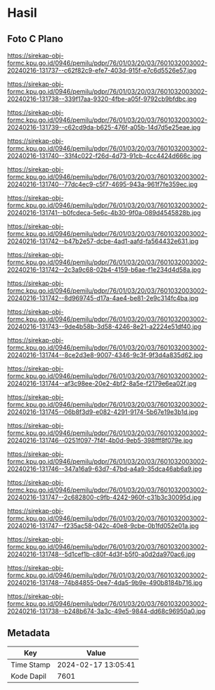 # Hasil

## Foto C Plano

https://sirekap-obj-formc.kpu.go.id/0946/pemilu/pdpr/76/01/03/20/03/7601032003002-20240216-131737--c62f82c9-efe7-403d-915f-e7c6d5526e57.jpg

https://sirekap-obj-formc.kpu.go.id/0946/pemilu/pdpr/76/01/03/20/03/7601032003002-20240216-131738--339f17aa-9320-4fbe-a05f-9792cb9bfdbc.jpg

https://sirekap-obj-formc.kpu.go.id/0946/pemilu/pdpr/76/01/03/20/03/7601032003002-20240216-131739--c62cd9da-b625-476f-a05b-14d7d5e25eae.jpg

https://sirekap-obj-formc.kpu.go.id/0946/pemilu/pdpr/76/01/03/20/03/7601032003002-20240216-131740--33f4c022-f26d-4d73-91cb-4cc4424d666c.jpg

https://sirekap-obj-formc.kpu.go.id/0946/pemilu/pdpr/76/01/03/20/03/7601032003002-20240216-131740--77dc4ec9-c5f7-4695-943a-961f7fe359ec.jpg

https://sirekap-obj-formc.kpu.go.id/0946/pemilu/pdpr/76/01/03/20/03/7601032003002-20240216-131741--b0fcdeca-5e6c-4b30-9f0a-089d4545828b.jpg

https://sirekap-obj-formc.kpu.go.id/0946/pemilu/pdpr/76/01/03/20/03/7601032003002-20240216-131742--b47b2e57-dcbe-4ad1-aafd-fa564432e631.jpg

https://sirekap-obj-formc.kpu.go.id/0946/pemilu/pdpr/76/01/03/20/03/7601032003002-20240216-131742--2c3a9c68-02b4-4159-b6ae-f1e234d4d58a.jpg

https://sirekap-obj-formc.kpu.go.id/0946/pemilu/pdpr/76/01/03/20/03/7601032003002-20240216-131742--8d969745-d17a-4ae4-be81-2e9c314fc4ba.jpg

https://sirekap-obj-formc.kpu.go.id/0946/pemilu/pdpr/76/01/03/20/03/7601032003002-20240216-131743--9de4b58b-3d58-4246-8e21-a2224e51df40.jpg

https://sirekap-obj-formc.kpu.go.id/0946/pemilu/pdpr/76/01/03/20/03/7601032003002-20240216-131744--8ce2d3e8-9007-4346-9c3f-9f3d4a835d62.jpg

https://sirekap-obj-formc.kpu.go.id/0946/pemilu/pdpr/76/01/03/20/03/7601032003002-20240216-131744--af3c98ee-20e2-4bf2-8a5e-f2179e6ea02f.jpg

https://sirekap-obj-formc.kpu.go.id/0946/pemilu/pdpr/76/01/03/20/03/7601032003002-20240216-131745--06b8f3d9-e082-4291-9174-5b67e19e3b1d.jpg

https://sirekap-obj-formc.kpu.go.id/0946/pemilu/pdpr/76/01/03/20/03/7601032003002-20240216-131746--0251f097-7f4f-4b0d-9eb5-398fff8f079e.jpg

https://sirekap-obj-formc.kpu.go.id/0946/pemilu/pdpr/76/01/03/20/03/7601032003002-20240216-131746--347a16a9-63d7-47bd-a4a9-35dca46ab6a9.jpg

https://sirekap-obj-formc.kpu.go.id/0946/pemilu/pdpr/76/01/03/20/03/7601032003002-20240216-131747--2c682800-c9fb-4242-960f-c31b3c30095d.jpg

https://sirekap-obj-formc.kpu.go.id/0946/pemilu/pdpr/76/01/03/20/03/7601032003002-20240216-131747--f235ac58-042c-40e8-9cbe-0b1fd052e01a.jpg

https://sirekap-obj-formc.kpu.go.id/0946/pemilu/pdpr/76/01/03/20/03/7601032003002-20240216-131748--5d1cef1b-c80f-4d3f-b5f0-a0d2da970ac6.jpg

https://sirekap-obj-formc.kpu.go.id/0946/pemilu/pdpr/76/01/03/20/03/7601032003002-20240216-131748--74b84855-0ee7-4da5-9b9e-490b8184b716.jpg

https://sirekap-obj-formc.kpu.go.id/0946/pemilu/pdpr/76/01/03/20/03/7601032003002-20240216-131738--b248b674-3a3c-49e5-9844-dd68c96950a0.jpg


## Metadata

| Key        | Value               |
| ---------- | ------------------- |
| Time Stamp | 2024-02-17 13:05:41 |
| Kode Dapil | 7601                |



